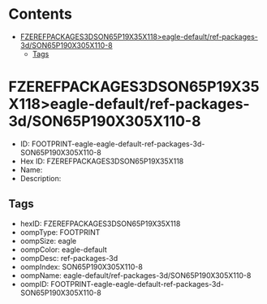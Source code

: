 



Contents
========

* [FZEREFPACKAGES3DSON65P19X35X118>eagle-default/ref-packages-3d/SON65P190X305X110-8](#fzerefpackages3dson65p19x35x118eagle-defaultref-packages-3dson65p190x305x110-8)
	* [Tags](#tags)

# FZEREFPACKAGES3DSON65P19X35X118>eagle-default/ref-packages-3d/SON65P190X305X110-8

- ID: FOOTPRINT-eagle-eagle-default-ref-packages-3d-SON65P190X305X110-8
- Hex ID: FZEREFPACKAGES3DSON65P19X35X118
- Name: 
- Description: 

## Tags

- hexID: FZEREFPACKAGES3DSON65P19X35X118
- oompType: FOOTPRINT
- oompSize: eagle
- oompColor: eagle-default
- oompDesc: ref-packages-3d
- oompIndex: SON65P190X305X110-8
- oompName: eagle-default/ref-packages-3d/SON65P190X305X110-8
- oompID: FOOTPRINT-eagle-eagle-default-ref-packages-3d-SON65P190X305X110-8
